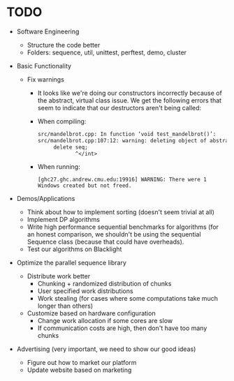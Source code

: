 # TODO

- Software Engineering
  - Structure the code better
  - Folders: sequence, util, unittest, perftest, demo, cluster

- Basic Functionality
  - Fix warnings
    - It looks like we're doing our constructors incorrectly because of the
      abstract, virtual class issue. We get the following errors that seem to
      indicate that our destructors aren't being called:
    - When compiling:

      ```gcc
      src/mandelbrot.cpp: In function ‘void test_mandelbrot()’:
      src/mandelbrot.cpp:107:12: warning: deleting object of abstract class type ‘Sequence<int>’ which has non-virtual destructor will cause undefined behaviour [-Wdelete-non-virtual-dtor]
           delete seq;
                  ^</int>
      ```
    - When running:

      ```
      [ghc27.ghc.andrew.cmu.edu:19916] WARNING: There were 1 Windows created but not freed.
      ```


- Demos/Applications
  - Think about how to implement sorting (doesn't seem trivial at all)
  - Implement DP algorithms
  - Write high performance sequential benchmarks for algorithms (for an honest comparison, we shouldn't be using the sequential Sequence class (because that could have overheads).
  - Test our algorithms on Blacklight

- Optimize the parallel sequence library
  - Distribute work better
    - Chunking + randomized distribution of chunks
    - User specified work distributions
    - Work stealing (for cases where some computations take much longer than others)
  - Customize based on hardware configuration
    - Change work allocation if some cores are slow
    - If communication costs are high, then don't have too many chunks

- Advertising (very important, we need to show our good ideas)
  - Figure out how to market our platform
  - Update website based on marketing

